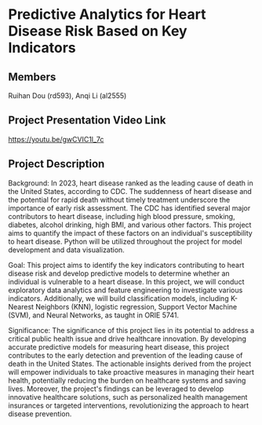 # Predictive Analytics for Heart Disease Risk Based on Key Indicators

## Members
Ruihan Dou (rd593), Anqi Li (al2555)

## Project Presentation Video Link
https://youtu.be/gwCVIC1l_7c

## Project Description
Background: In 2023, heart disease ranked as the leading cause of death in the United States, according to CDC. The suddenness of heart disease and the potential for rapid death without timely treatment underscore the importance of early risk assessment. The CDC has identified several major contributors to heart disease, including high blood pressure, smoking, diabetes, alcohol drinking, high BMI, and various other factors. This project aims to quantify the impact of these factors on an individual's susceptibility to heart disease. Python will be utilized throughout the project for model development and data visualization.

Goal: This project aims to identify the key indicators contributing to heart disease risk and develop predictive models to determine whether an individual is vulnerable to a heart disease. In this project, we will conduct exploratory data analytics and feature engineering to investigate various indicators. Additionally, we will build classification models, including K-Nearest Neighbors (KNN), logistic regression, Support Vector Machine (SVM), and Neural Networks, as taught in ORIE 5741.

Significance: The significance of this project lies in its potential to address a critical public health issue and drive healthcare innovation. By developing accurate predictive models for measuring heart disease, this project contributes to the early detection and prevention of the leading cause of death in the United States. The actionable insights derived from the project will empower individuals to take proactive measures in managing their heart health, potentially reducing the burden on healthcare systems and saving lives. Moreover, the project's findings can be leveraged to develop innovative healthcare solutions, such as personalized health management insurances or targeted interventions, revolutionizing the approach to heart disease prevention.
